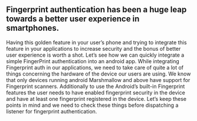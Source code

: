 ## Fingerprint authentication has been a huge leap towards a better user experience in smartphones. 

Having this golden feature in your user’s phone and trying to integrate this feature in your applications to increase security and the bonus of better user experience is worth a shot. Let’s see how we can quickly integrate a simple FingerPrint authentication into an android app.
While integrating Fingerprint auth in our applications, we need to take care of quite a lot of things concerning the hardware of the device our users are using. We know that only devices running android Marshmallow and above have support for Fingerprint scanners. Additionally to use the Android’s built-in Fingerprint features the user needs to have enabled fingerprint security in the device and have at least one fingerprint registered in the device. 
Let’s keep these points in mind and we need to check these things before dispatching a listener for fingerprint authentication.



